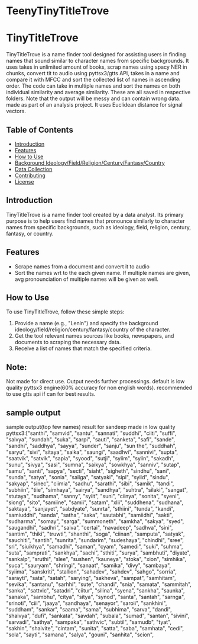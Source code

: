 ﻿# TeenyTinyTitleTrove
# TinyTitleTrove

TinyTitleTrove is a name finder tool designed for assisting users in finding names that sound similar to character names from specific backgrounds. It uses takes in unlimited amount of books, scrap names using spacy NER in chunks, convert tit to audio using pyttsx3/gtts API, takes in a name and compare it with MFCC and sort the collected list of names in ascending order. The code can take in multiple names and sort the names on both individual similarity and average similarity. These are all saved in respective folders. Note that the output will be messy and can contain wrong data. made as part of an analysis project. It uses Euclidean distance for signal vectors.
## Table of Contents

- [Introduction](#introduction)
- [Features](#features)
- [How to Use](#how-to-use)
- [Background Ideology/Field/Religion/Century/Fantasy/Country](#background-ideologyfieldreligioncenturyfantasycountry)
- [Data Collection](#data-collection)
- [Contributing](#contributing)
- [License](#license)

## Introduction

TinyTitleTrove is a name finder tool created by a data analyst. Its primary purpose is to help users find names that pronounce similarly to character names from specific backgrounds, such as ideology, field, religion, century, fantasy, or country.

## Features

- Scrape names from a document and convert it to audio
- Sort the names wrt to the each given name. If multiple names are given, avg pronounciation of multiple names will be given as well.

## How to Use

To use TinyTitleTrove, follow these simple steps:

1. Provide a name (e.g., "Lenin") and specify the background ideology/field/religion/century/fantasy/country of the character.
2. Get the tool relevant names sources like books, newspapers, and documents to scraping the necessary data.
3. Receive a list of names that match the specified criteria.

## Note:
Not made for direct use. Output needs further processings.
default is low quality pyttsx3 engine(60% accuracy for non english words). recommended to use gtts api if can for best results.


## sample output
sample output(top few names) result for sandeep made in low quality pyttsx3:["santhi", "samvid", "santu", "sannati", "suddhi", "ciiti", "suffi", "saivya", "sundah", "suka", "sarpi", "sauti", "sanketa", "safi", "sande", "sandhi", "saddhya", "sayya", "sunder", "sanju", "sun  the", "suddhah", "saryu", "sivi", "sitaya", "saika", "saungi", "saadhvi", "sannivi", "supta", "saatvik", "satvik", "sapia", "syood", "sutji", "syiim", "syiin", "sakadh", "sunu", "sivya", "sasi", "sumna", "saikya", "sowkhya", "sanniv", "sutap", "samu", "santi", "sapya", "secti", "siaht", "sigheth", "sindhu", "sani", "sunda", "satya", "sonia", "saliga", "satyaki", "sipi", "syiid", "sindu", "sakyap", "sinec", "ciimia", "sadhu", "sarathi", "sibi", "samik", "tandi", "subhiin", "tiie", "simhaya", "sairya", "sandhya", "suhtra", "silaki", "sangat", "stutaya", "sudhama", "sanny", "syiit", "suni", "ciinya", "sonita", "syeni", "siong", "sito", "samiine", "samii", "satam", "xlii", "suddhena", "sudhana", "saktaya", "sanjayet", "sabdyate", "sunrta", "sthiini", "tunda", "kandi", "samiuddhi", "sanda", "satha", "saka", "sautabhi", "samiidhi", "sakti", "sudharma", "somay", "sarga", "summoneth", "samkha", "sakya", "syed", "saugandhi", "sadhri", "saiva", "certai", "navadeep", "sadhva", "sini", "santim", "thiki", "truwti", "shanthi", "soga", "ciinan", "samputa", "satyak", "sauchiti", "santih", "sunrita", "sundarim", "sudeshaya", "chindhi", "sree", "sri", "siuikhya", "samadhi", "saman", "cyam", "samedi", "suki", "suhma", "suta", "samprati", "sankhya", "sachi", "sthiti", "surya", "sambhuti", "diyate", "sankalp", "sruthi", "slee", "sushen", "kauneya", "stoka", "xion", "simhika", "suca", "sauryam", "shringi", "sanaat", "samika", "divy", "sambaya", "syiima", "sanskriti", "stallion", "sahadev", "sahdev", "sahgo", "sorria", "sarayti", "sata", "satah", "sarying", "sakheva", "sampat", "samhitam", "sevika", "santanu", "sarhhi", "sute", "chandi", "snia", "samata", "sammitah", "sanka", "sattvic", "satadri", "ciitur", "silina", "syena", "sankha", "saunka", "sanaka", "sambhu", "citya", "sitya", "synod", "santa", "santah", "sarnga", "srinoti", "ciii", "jaaya", "sandhaya", "senayor", "saroii", "sankhini", "suddham", "sankar", "saama", "sama", "subhima", "sarva", "dandi", "shaivya", "dufi", "sankata", "savdah", "subala", "sumad", "santan", "sivini", "sarvadi", "sathya", "sampaka", "sathvic", "subtil", "samudb", "tyat", "sakhin", "shaivite", "cintam", "sunita", "satta", "saba", "samhata", "cedi", "sola", "sayti", "samana", "salya", "gouni", "sanhita", "scion", 



